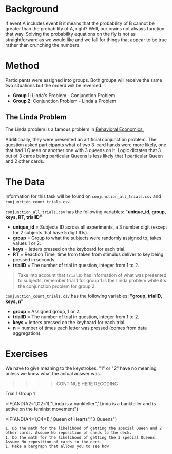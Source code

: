 # Background

If event A includes event B it means that the probability of B cannot be greater than the probability of A, right? Well, our brains not always function that way. Solving the probability equations on the fly is not as straightforward as we would like and we fall for things that appear to be true rather than crunching the numbers.

# Method

Participants were assigned into groups. Both groups will receive the same two situations but the orderd will be reversed.

* **Group 1**: Linda's Problem - Conjunction Problem
* **Group 2**: Conjunction Problem - Linda's Problem

## The Linda Problem

The Linda problem is a famous problem in [Behavioral Economics.](https://en.wikipedia.org/wiki/Conjunction_fallacy)

Additionally, they were presented an artificial conjunction problem. The question asked participants what of two 3-card hands were more likely, one that had 1 Queen or another one with 3 queens on it. Logic dictates that 3 out of 3 cards being particular Queens is less likely that 1 particular Queen and 2 other cards. 


# The Data

Information for this task will be found on `conjunction_all_trials.csv` and `conjunction_count_trials.csv`.

`conjunction_all_trials.csv` has the following variables: **"unique_id,	group,	keys,	RT,	trialID"**

* **unique_id** = Subjects ID across all experiments, a 3 number digit (except for 2 subjects that have 5 digit IDs).
* **group** = Group to what the subjects were randomly assigned to, takes values 1 or 2. 
* **keys** = letters pressed on the keyboard for each trial.
* **RT** = Reaction Time, time from taken from stimulus deliver to key being pressed in seconds.
* **trialID** = The number of trial in question, integer from 1 to 2.

> Take into account that `trialID` has information of what was presented to subjects, remember trial 1 for group 1 is the Linda problem while it's the conjunction problem for group 2.


`conjunction_count_trials.csv` has the following variables: **"group,	trialID,	keys,	n"**

* **group** = Assigned group, 1 or 2.
* **trialID** = The number of trial in question, integer from 1 to 2.
* **keys** = letters pressed on the keyboard for each trial.
* **n** = number of times each letter was pressed (comes from data aggregation).

# Exercises

We have to give meaning to the keystrokes. "1" or "2" have no meaning unless we know what the actual answer was.

>>>> CONTINUE HERE RECODING

Trial 1 Group 1

=IF(AND(A2=1,C2=1),"Linda is a bankteller","Linda is a bankteller and is active on the feminist movement")

=IF(AND(A4=1,C4=1),"Queen of Hearts","3 Queens")


```
1. Do the math for the likelihood of getting the special Queen and 2 other cards. Assume No reposition of cards to the deck.
1. Do the math for the likelihood of getting the 3 special Queens. Assume No reposition of cards to the deck.
1. Make a bargraph that allows you to see how  
```